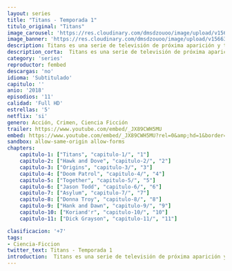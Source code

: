 ```yaml
---
layout: series
title: "Titans - Temporada 1"
titulo_original: "Titans"
image_carousel: 'https://res.cloudinary.com/dmsdzouoo/image/upload/v1566352077/titans1-poster-min_b4dzvr.jpg'
image_banner: 'https://res.cloudinary.com/dmsdzouoo/image/upload/v1566352080/Titans-poster_1_-min_n7hzw6.jpg'
description: Titans es una serie de televisión de próxima aparición y también la primera encarnación en vivo de los Teen Titans de DC Comics, a pesar de que varios miembros del equipo -como Robin, Wonder Girl, Speedy y Kid Flash- han aparecido en otros programas de televisión de acción en vivo. En resumen, cuando Dick Grayson (Robin) y Rachel Roth (Raven) necesitan ayuda para hacer frente a un complot que amenaza a todo el planeta, se unen a Koriand'r (Starfire) y Gar Logan (Beast Boy) para formar a los Titanes.
description_corta:  Titans es una serie de televisión de próxima aparición y también la primera encarnación en vivo de los Teen Titans de DC Comics, a pesar de que varios miembros del equipo -como Robin, Wonder Girl, Speedy y Kid Flash- han aparecido en otros programas de..
category: 'series'
reproductor: fembed
descargas: 'no'
idioma: 'Subtitulado'
capitulo: ''
anio: '2018'
episodios: '11'
calidad: 'Full HD'
estrellas: '5'
netflix: 'si'
genero: Acción, Crimen, Ciencia Ficción
trailer: https://www.youtube.com/embed/_JX89CWH5MU
embed: https://www.youtube.com/embed/_JX89CWH5MU?rel=0&amp;hd=1&border=0&wmode=opaque&enablejsapi=1&modestbranding=1&controls=1&showinfo=1
sandbox: allow-same-origin allow-forms 
chapters:
    capitulo-1: ["Titans", "capitulo-1/", "1"]
    capitulo-2: ["Hawk and Dove", "capitulo-2/", "2"]
    capitulo-3: ["Origins", "capitulo-3/", "3"]
    capitulo-4: ["Doom Patrol", "capitulo-4/", "4"]
    capitulo-5: ["Together", "capitulo-5/", "5"]
    capitulo-6: ["Jason Todd", "capitulo-6/", "6"]
    capitulo-7: ["Asylum", "capitulo-7/", "7"]
    capitulo-8: ["Donna Troy", "capitulo-8/", "8"]
    capitulo-9: ["Hank and Dawn", "capitulo-9/", "9"]
    capitulo-10: ["Koriand'r", "capitulo-10/", "10"]
    capitulo-11: ["Dick Grayson", "capitulo-11/", "11"]

clasificacion: '+7'
tags:
- Ciencia-Ficcion
twitter_text: Titans - Temporada 1
introduction:  Titans es una serie de televisión de próxima aparición y también la primera encarnación en vivo de los Teen Titans de DC Comics, a pesar de que varios miembros del equipo -como Robin, Wonder Girl, Speedy y Kid Flash- han aparecido en otros programas de..
---
```












